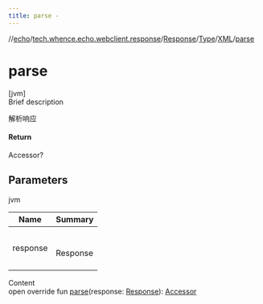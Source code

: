 ```yaml
---
title: parse -
---
```

//[echo](../../../../index.md)/[tech.whence.echo.webclient.response](../../../index.md)/[Response](../../index.md)/[Type](../index.md)/[XML](index.md)/[parse](parse.md)



# parse  
[jvm]  
Brief description  


解析响应



#### Return  


Accessor?



## Parameters  
  
jvm  
  
|  Name|  Summary| 
|---|---|
| response| <br><br>Response<br><br>
  
  
Content  
open override fun [parse](parse.md)(response: [Response](../../index.md)): [Accessor](../../../../tech.whence.echo.container.accessor/-accessor/index.md)  



